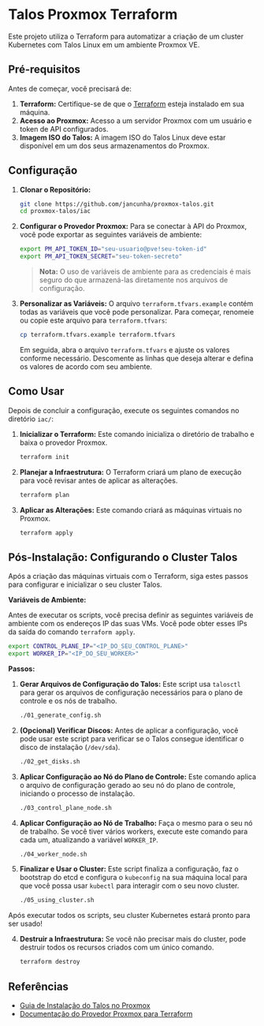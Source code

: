 # Talos Proxmox Terraform

Este projeto utiliza o Terraform para automatizar a criação de um cluster Kubernetes com Talos Linux em um ambiente Proxmox VE.

## Pré-requisitos

Antes de começar, você precisará de:

1.  **Terraform:** Certifique-se de que o [Terraform](https://learn.hashicorp.com/tutorials/terraform/install-cli) esteja instalado em sua máquina.
2.  **Acesso ao Proxmox:** Acesso a um servidor Proxmox com um usuário e token de API configurados.
3.  **Imagem ISO do Talos:** A imagem ISO do Talos Linux deve estar disponível em um dos seus armazenamentos do Proxmox.

## Configuração

1.  **Clonar o Repositório:**
    ```bash
    git clone https://github.com/jancunha/proxmox-talos.git
    cd proxmox-talos/iac
    ```

2.  **Configurar o Provedor Proxmox:**
    Para se conectar à API do Proxmox, você pode exportar as seguintes variáveis de ambiente:

    ```bash
    export PM_API_TOKEN_ID="seu-usuario@pve!seu-token-id"
    export PM_API_TOKEN_SECRET="seu-token-secreto"
    ```
    > **Nota:** O uso de variáveis de ambiente para as credenciais é mais seguro do que armazená-las diretamente nos arquivos de configuração.

3.  **Personalizar as Variáveis:**
    O arquivo `terraform.tfvars.example` contém todas as variáveis que você pode personalizar. Para começar, renomeie ou copie este arquivo para `terraform.tfvars`:

    ```bash
    cp terraform.tfvars.example terraform.tfvars
    ```

    Em seguida, abra o arquivo `terraform.tfvars` e ajuste os valores conforme necessário. Descomente as linhas que deseja alterar e defina os valores de acordo com seu ambiente.

## Como Usar

Depois de concluir a configuração, execute os seguintes comandos no diretório `iac/`:

1.  **Inicializar o Terraform:**
    Este comando inicializa o diretório de trabalho e baixa o provedor Proxmox.
    ```bash
    terraform init
    ```

2.  **Planejar a Infraestrutura:**
    O Terraform criará um plano de execução para você revisar antes de aplicar as alterações.
    ```bash
    terraform plan
    ```

3.  **Aplicar as Alterações:**
    Este comando criará as máquinas virtuais no Proxmox.
    ```bash
    terraform apply
    ```

## Pós-Instalação: Configurando o Cluster Talos

Após a criação das máquinas virtuais com o Terraform, siga estes passos para configurar e inicializar o seu cluster Talos.

**Variáveis de Ambiente:**

Antes de executar os scripts, você precisa definir as seguintes variáveis de ambiente com os endereços IP das suas VMs. Você pode obter esses IPs da saída do comando `terraform apply`.

```bash
export CONTROL_PLANE_IP="<IP_DO_SEU_CONTROL_PLANE>"
export WORKER_IP="<IP_DO_SEU_WORKER>"
```

**Passos:**

1.  **Gerar Arquivos de Configuração do Talos:**
    Este script usa `talosctl` para gerar os arquivos de configuração necessários para o plano de controle e os nós de trabalho.

    ```bash
    ./01_generate_config.sh
    ```

2.  **(Opcional) Verificar Discos:**
    Antes de aplicar a configuração, você pode usar este script para verificar se o Talos consegue identificar o disco de instalação (`/dev/sda`).

    ```bash
    ./02_get_disks.sh
    ```

3.  **Aplicar Configuração ao Nó do Plano de Controle:**
    Este comando aplica o arquivo de configuração gerado ao seu nó do plano de controle, iniciando o processo de instalação.

    ```bash
    ./03_control_plane_node.sh
    ```

4.  **Aplicar Configuração ao Nó de Trabalho:**
    Faça o mesmo para o seu nó de trabalho. Se você tiver vários workers, execute este comando para cada um, atualizando a variável `WORKER_IP`.

    ```bash
    ./04_worker_node.sh
    ```

5.  **Finalizar e Usar o Cluster:**
    Este script finaliza a configuração, faz o bootstrap do etcd e configura o `kubeconfig` na sua máquina local para que você possa usar `kubectl` para interagir com o seu novo cluster.

    ```bash
    ./05_using_cluster.sh
    ```

Após executar todos os scripts, seu cluster Kubernetes estará pronto para ser usado!

4.  **Destruir a Infraestrutura:**
    Se você não precisar mais do cluster, pode destruir todos os recursos criados com um único comando.
    ```bash
    terraform destroy
    ```

## Referências

- [Guia de Instalação do Talos no Proxmox](https://www.talos.dev/v1.11/talos-guides/install/virtualized-platforms/proxmox/)
- [Documentação do Provedor Proxmox para Terraform](https://registry.terraform.io/providers/Telmate/proxmox/latest)